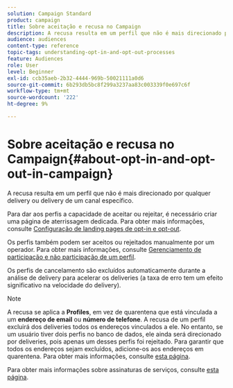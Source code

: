 ```yaml
---
solution: Campaign Standard
product: campaign
title: Sobre aceitação e recusa no Campaign
description: A recusa resulta em um perfil que não é mais direcionado por qualquer delivery ou delivery de um canal específico.
audience: audiences
content-type: reference
topic-tags: understanding-opt-in-and-opt-out-processes
feature: Audiences
role: User
level: Beginner
exl-id: ccb35aeb-2b32-4444-969b-50021111a0d6
source-git-commit: 6b293db5bc8f299a3237aa83c003339f0e697c6f
workflow-type: tm+mt
source-wordcount: '222'
ht-degree: 9%

---
```


# Sobre aceitação e recusa no Campaign{#about-opt-in-and-opt-out-in-campaign}

A recusa resulta em um perfil que não é mais direcionado por qualquer delivery ou delivery de um canal específico.

Para dar aos perfis a capacidade de aceitar ou rejeitar, é necessário criar uma página de aterrissagem dedicada. Para obter mais informações, consulte [Configuração de landing pages de opt-in e opt-out](../../audiences/using/managing-opt-in-and-opt-out-in-campaign.md#setting-up-opt-in-and-opt-out-landing-pages).

Os perfis também podem ser aceitos ou rejeitados manualmente por um operador. Para obter mais informações, consulte [Gerenciamento de participação e não participação de um perfil](../../audiences/using/managing-opt-in-and-opt-out-in-campaign.md#managing-opt-in-and-opt-out-from-a-profile).

Os perfis de cancelamento são excluídos automaticamente durante a análise de delivery para acelerar os deliveries (a taxa de erro tem um efeito significativo na velocidade do delivery).

>[!NOTE]
>
>A recusa se aplica a **Profiles**, em vez de quarentena que está vinculada a um **endereço de email** ou **número de telefone**. A recusa de um perfil excluirá dos deliveries todos os endereços vinculados a ele. No entanto, se um usuário tiver dois perfis no banco de dados, ele ainda será direcionado por deliveries, pois apenas um desses perfis foi rejeitado. Para garantir que todos os endereços sejam excluídos, adicione-os aos endereços em quarentena. Para obter mais informações, consulte [esta página](../../sending/using/understanding-quarantine-management.md#identifying-quarantined-addresses-for-the-entire-platform).

Para obter mais informações sobre assinaturas de serviços, consulte [esta página](../../audiences/using/about-subscriptions.md).
